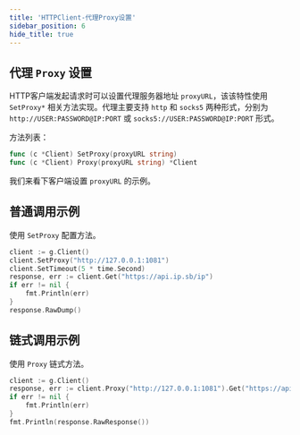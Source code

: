 ```yaml
---
title: 'HTTPClient-代理Proxy设置'
sidebar_position: 6
hide_title: true
---
```


## 代理 `Proxy` 设置

HTTP客户端发起请求时可以设置代理服务器地址 `proxyURL`，该该特性使用 `SetProxy*` 相关方法实现。代理主要支持 `http` 和 `socks5` 两种形式，分别为 `http://USER:PASSWORD@IP:PORT` 或 `socks5://USER:PASSWORD@IP:PORT` 形式。

方法列表：

```go
func (c *Client) SetProxy(proxyURL string)
func (c *Client) Proxy(proxyURL string) *Client

```

我们来看下客户端设置 `proxyURL` 的示例。

## 普通调用示例

使用 `SetProxy` 配置方法。

```go
client := g.Client()
client.SetProxy("http://127.0.0.1:1081")
client.SetTimeout(5 * time.Second)
response, err := client.Get("https://api.ip.sb/ip")
if err != nil {
    fmt.Println(err)
}
response.RawDump()

```

## 链式调用示例

使用 `Proxy` 链式方法。

```go
client := g.Client()
response, err := client.Proxy("http://127.0.0.1:1081").Get("https://api.ip.sb/ip")
if err != nil {
    fmt.Println(err)
}
fmt.Println(response.RawResponse())

```